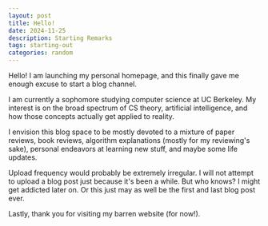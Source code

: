 ```yaml
---
layout: post
title: Hello!
date: 2024-11-25 
description: Starting Remarks
tags: starting-out
categories: random
---
```


Hello! I am launching my personal homepage, and this finally gave me enough excuse to start a blog channel.

I am currently a sophomore studying computer science at UC Berkeley. My interest is on the broad spectrum of CS theory, artificial intelligence, and how those concepts actually get applied to reality.

I envision this blog space to be mostly devoted to a mixture of paper reviews, book reviews, algorithm explanations (mostly for my reviewing's sake), personal endeavors at learning new stuff, and maybe some life updates.

Upload frequency would probably be extremely irregular. I will not attempt to upload a blog post just because it's been a while. But who knows? I might get addicted later on. Or this just may as well be the first and last blog post ever.

Lastly, thank you for visiting my barren website (for now!).
